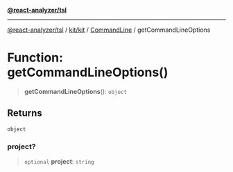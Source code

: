 [**@react-analyzer/tsl**](../../../../../README.md)

***

[@react-analyzer/tsl](../../../../../README.md) / [kit/kit](../../../README.md) / [CommandLine](../README.md) / getCommandLineOptions

# Function: getCommandLineOptions()

> **getCommandLineOptions**(): `object`

## Returns

`object`

### project?

> `optional` **project**: `string`
